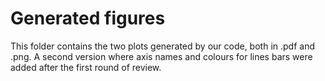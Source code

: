 # Generated figures

This folder contains the two plots generated by our code, both in .pdf and .png.
A second version where axis names and colours for lines bars were added after the first round of review.